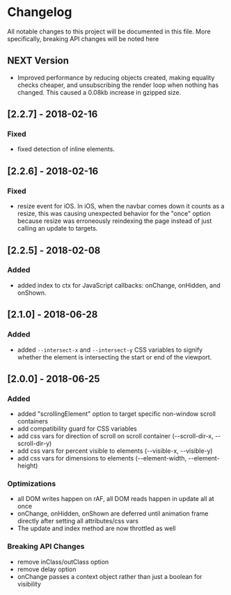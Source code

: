 # Changelog
All notable changes to this project will be documented in this file.  More specifically, breaking API changes will be noted here

## NEXT Version

- Improved performance by reducing objects created, making equality checks cheaper, and unsubscribing the render loop when nothing
  has changed. This caused a 0.08kb increase in gzipped size.

## [2.2.7] - 2018-02-16
### Fixed

- fixed detection of inline elements.

## [2.2.6] - 2018-02-16
### Fixed

- resize event for iOS. In iOS, when the navbar comes down it counts as a resize, this was causing unexpected behavior for the "once" option because resize was erroneously reindexing the page instead of just calling an update to targets.

## [2.2.5] - 2018-02-08
### Added

- added index to ctx for JavaScript callbacks: onChange, onHidden, and onShown.

## [2.1.0] - 2018-06-28
### Added 

- added ```--intersect-x``` and ```--intersect-y``` CSS variables to signify whether the element is intersecting the start or end of the viewport.


## [2.0.0] - 2018-06-25
### Added

- added "scrollingElement" option to target specific non-window scroll containers
- add compatibility guard for CSS variables
- add css vars for direction of scroll on scroll container (--scroll-dir-x, --scroll-dir-y) 
- add css vars for percent visible to elements (--visible-x, --visible-y)
- add css vars for dimensions to elements (--element-width, --element-height)

### Optimizations

- all DOM writes happen on rAF, all DOM reads happen in update all at once
- onChange, onHidden, onShown are deferred until animation frame directly after setting all attributes/css vars
- The update and index method are now throttled as well

### Breaking API Changes

- remove inClass/outClass option
- remove delay option
- onChange passes a context object rather than just a boolean for visibility

